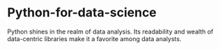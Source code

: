 # Python-for-data-science
Python shines in the realm of data analysis. Its readability and wealth of data-centric libraries make it a favorite among data analysts.  
